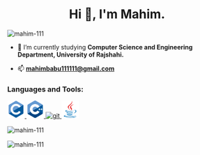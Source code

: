 
<h1 align="center">Hi 👋, I'm Mahim.</h1>
<!-- <h3 align="center">Now A Student.</h3> -->

<p align="left"> <img src="https://komarev.com/ghpvc/?username=mahim-111&label=Profile%20views&color=0e75b6&style=flat" alt="mahim-111" /> </p>

- 🌱 I’m currently studying **Computer Science and Engineering Department, University of Rajshahi.**

- 📫 **mahimbabu111111@gmail.com**






<h3 align="left">Languages and Tools:</h3>
<p align="left"> <a href="https://www.cprogramming.com/" target="_blank" rel="noreferrer"> <img src="https://raw.githubusercontent.com/devicons/devicon/master/icons/c/c-original.svg" alt="c" width="40" height="40"/> </a> <a href="https://www.w3schools.com/cpp/" target="_blank" rel="noreferrer"> <img src="https://raw.githubusercontent.com/devicons/devicon/master/icons/cplusplus/cplusplus-original.svg" alt="cplusplus" width="40" height="40"/> </a> <a href="https://git-scm.com/" target="_blank" rel="noreferrer"> <img src="https://www.vectorlogo.zone/logos/git-scm/git-scm-icon.svg" alt="git" width="40" height="40"/> </a> <a href="https://www.java.com" target="_blank" rel="noreferrer"> <img src="https://raw.githubusercontent.com/devicons/devicon/master/icons/java/java-original.svg" alt="java" width="40" height="40"/> </a> </p>

<p><img align="center" src="https://github-readme-stats.vercel.app/api/top-langs?username=mahim-111&show_icons=true&locale=en&layout=compact" alt="mahim-111" /></p>

<p><img align="center" src="https://github-readme-streak-stats.herokuapp.com/?user=mahim-111&" alt="mahim-111" /></p>
